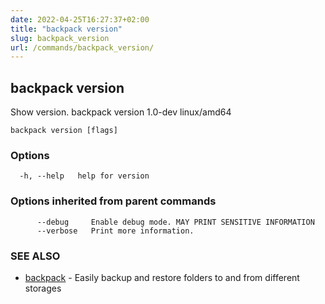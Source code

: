 ```yaml
---
date: 2022-04-25T16:27:37+02:00
title: "backpack version"
slug: backpack_version
url: /commands/backpack_version/
---
```

## backpack version

Show version. backpack version 1.0-dev linux/amd64

```
backpack version [flags]
```

### Options

```
  -h, --help   help for version
```

### Options inherited from parent commands

```
      --debug     Enable debug mode. MAY PRINT SENSITIVE INFORMATION
      --verbose   Print more information.
```

### SEE ALSO

* [backpack](/commands/backpack/)	 - Easily backup and restore folders to and from different storages

